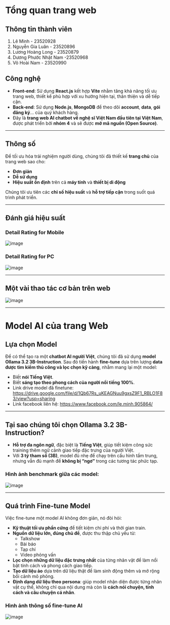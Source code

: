 # Tổng quan trang web

## Thông tin thành viên
1. Lê Minh - 23520928
2. Nguyễn Gia Luân - 23520896
3. Lương Hoàng Long - 23520879
4. Dương Phước Nhật Nam -23520968
5. Võ Hoài Nam - 23520990

## Công nghệ

- **Front-end**: Sử dụng **React.js** kết hợp **Vite** nhằm tăng khả năng tối ưu trang web, thiết kế phù hợp với xu hướng hiện tại, thân thiện và dễ tiếp cận.
- **Back-end**: Sử dụng **Node.js**, **MongoDB** để theo dõi **account**, **data**, **gói đăng ký**... của quý khách hàng.
- Đây là **trang web AI chatbot về nghệ sĩ Việt Nam đầu tiên tại Việt Nam**, được phát triển bởi **nhóm 4** và sẽ được **mở mã nguồn (Open Source)**.

---

## Thông số

Để tối ưu hóa trải nghiệm người dùng, chúng tôi đã thiết kế **trang chủ** của trang web sao cho:
- **Đơn giản**
- **Dễ sử dụng**
- **Hiệu suất ổn định** trên cả **máy tính** và **thiết bị di động**

Chúng tôi ưu tiên các **chỉ số hiệu suất** và **hỗ trợ tiếp cận** trong suốt quá trình phát triển.

---

## Đánh giá hiệu suất

### Detail Rating for Mobile
![image](https://github.com/user-attachments/assets/6d579154-87e4-4aec-af0d-808d9cc118b0)


### Detail Rating for PC
![image](https://github.com/user-attachments/assets/165f5e7b-8ef9-4d7b-8a85-b4ccae5adb13)

---

## Một vài thao tác cơ bản trên web

![image](https://github.com/user-attachments/assets/e20c50bd-9a68-406a-a206-d0587c2a9a38)

---

# Model AI của trang Web

## Lựa chọn Model

Để có thể tạo ra một **chatbot AI người Việt**, chúng tôi đã sử dụng **model Ollama 3.2 3B-Instruction**. Sau đó tiến hành **fine-tune** dựa trên lượng **data được tìm kiếm thủ công và lọc chọn kỹ càng**, nhằm mang lại một model:
- Biết **nói Tiếng Việt**.
- Biết **sáng tạo theo phong cách của người nổi tiếng 100%**.
- Link drive model đã finetune: https://drive.google.com/file/d/1Qb67Rs_uKEAGNuu9gxsZ9F1_RBLO1F83/view?usp=sharing
- Link facebook liên hệ: https://www.facebook.com/le.minh.905864/
---

## Tại sao chúng tôi chọn Ollama 3.2 3B-Instruction?

- **Hỗ trợ đa ngôn ngữ**, đặc biệt là **Tiếng Việt**, giúp tiết kiệm công sức training thêm ngữ cảnh giao tiếp đặc trưng của người Việt.
- Với **3 tỷ tham số (3B)**, model đủ nhẹ để chạy trên cấu hình tầm trung, nhưng vẫn đủ mạnh để **không bị “ngơ”** trong các tương tác phức tạp.

### Hình ảnh benchmark giữa các model:
![image](https://github.com/user-attachments/assets/d1f0893c-2740-4cfe-9570-e4d006be4115)

---

## Quá trình Fine-tune Model

Việc fine-tune một model AI không đơn giản, nó đòi hỏi:

- **Kỹ thuật tối ưu phần cứng** để tiết kiệm chi phí và thời gian train.
- **Nguồn dữ liệu lớn, đúng chủ đề**, được thu thập chủ yếu từ:
  - Talkshow
  - Bài báo
  - Tạp chí
  - Video phỏng vấn
- **Lọc chọn những dữ liệu đặc trưng nhất** của từng nhân vật để làm nổi bật tính cách và phong cách giao tiếp.
- **Tạo dữ liệu ảo** dựa trên dữ liệu thật để làm sinh động thêm và mở rộng bối cảnh mô phỏng.
- **Định dạng dữ liệu theo persona**: giúp model nhận diện được từng nhân vật cụ thể, không chỉ qua nội dung mà còn là **cách nói chuyện, tính cách và câu chuyện cá nhân**.

### Hình ảnh thông số fine-tune AI
![image](https://github.com/user-attachments/assets/54f116be-95da-4cfa-8029-36cf7773d342)
